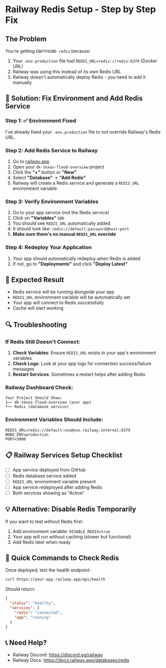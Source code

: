 # Railway Redis Setup - Step by Step Fix

## The Problem
You're getting `ENOTFOUND redis` because:
1. Your `.env.production` file had `REDIS_URL=redis://redis:6379` (Docker URL)
2. Railway was using this instead of its own Redis URL
3. Railway doesn't automatically deploy Redis - you need to add it manually

## 🔧 Solution: Fix Environment and Add Redis Service

### Step 1: ✅ Environment Fixed
I've already fixed your `.env.production` file to not override Railway's Redis URL.

### Step 2: Add Redis Service to Railway
1. Go to [railway.app](https://railway.app)
2. Open your `dk-texas-flood-overview` project
3. Click the **"+"** button or **"New"**
4. Select **"Database"** → **"Add Redis"**
5. Railway will create a Redis service and generate a `REDIS_URL` environment variable

### Step 3: Verify Environment Variables
1. Go to your app service (not the Redis service)
2. Click on **"Variables"** tab
3. You should see `REDIS_URL` automatically added
4. It should look like: `redis://default:password@host:port`
5. **Make sure there's no manual `REDIS_URL` override**

### Step 4: Redeploy Your Application
1. Your app should automatically redeploy when Redis is added
2. If not, go to **"Deployments"** and click **"Deploy Latest"**

## 🎯 Expected Result
- Redis service will be running alongside your app
- `REDIS_URL` environment variable will be automatically set
- Your app will connect to Redis successfully
- Cache will start working

## 🔍 Troubleshooting

### If Redis Still Doesn't Connect:
1. **Check Variables**: Ensure `REDIS_URL` exists in your app's environment variables
2. **Check Logs**: Look at your app logs for connection success/failure messages
3. **Restart Services**: Sometimes a restart helps after adding Redis

### Railway Dashboard Check:
```
Your Project Should Show:
├── dk-texas-flood-overview (your app)
└── Redis (database service)
```

### Environment Variables Should Include:
```
REDIS_URL=redis://default:xxx@xxx.railway.internal:6379
NODE_ENV=production
PORT=3000
```

## 📋 Railway Services Setup Checklist

- [ ] App service deployed from GitHub
- [ ] Redis database service added
- [ ] `REDIS_URL` environment variable present
- [ ] App service redeployed after adding Redis
- [ ] Both services showing as "Active"

## 💡 Alternative: Disable Redis Temporarily

If you want to test without Redis first:

1. Add environment variable: `DISABLE_REDIS=true`
2. Your app will run without caching (slower but functional)
3. Add Redis later when ready

## 🚀 Quick Commands to Check Redis

Once deployed, test the health endpoint:
```bash
curl https://your-app.railway.app/api/health
```

Should return:
```json
{
  "status": "healthy",
  "services": {
    "redis": "connected",
    "app": "running"
  }
}
```

## 📞 Need Help?
- Railway Discord: https://discord.gg/railway
- Railway Docs: https://docs.railway.app/databases/redis
